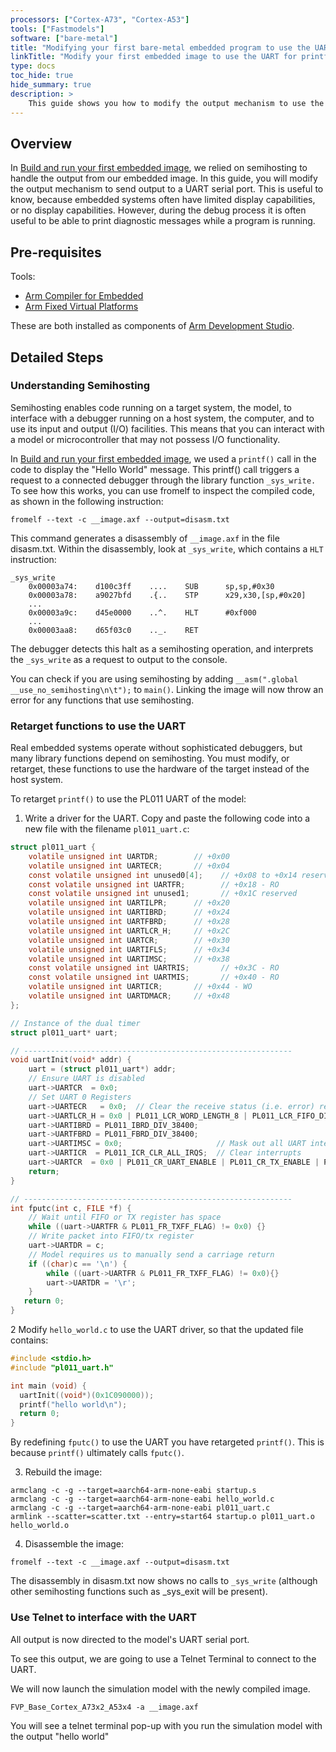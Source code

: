 ```yaml
---
processors: ["Cortex-A73", "Cortex-A53"]
tools: ["Fastmodels"] 
software: ["bare-metal"]
title: "Modifying your first bare-metal embedded program to use the UART as the output mechanism"
linkTitle: "Modify your first embedded image to use the UART for printf output"
type: docs
toc_hide: true
hide_summary: true
description: >
    This guide shows you how to modify the output mechanism to use the UART capability of the target system.
---
```


## Overview 

In [Build and run your first embedded image](/pre-silicon/bm-software/build-bm.md), we relied on semihosting to handle the output from our embedded image. In this guide, you will modify the output mechanism to send output to a UART serial port. This is useful to know, because embedded systems often have limited display capabilities, or no display capabilities. However, during the debug process it is often useful to be able to print diagnostic messages while a program is running.
## Pre-requisites

Tools: 
  * [Arm Compiler for Embedded](/compilers/install_armclang)
  * [Arm Fixed Virtual Platforms](https://developer.arm.com/Tools%20and%20Software/Fixed%20Virtual%20Platforms)

These are both installed as components of [Arm Development Studio](https://developer.arm.com/Tools%20and%20Software/Arm%20Development%20Studio).
## Detailed Steps

### Understanding Semihosting

Semihosting enables code running on a target system, the model, to interface with a debugger running on a host system, the computer, and to use its input and output (I/O) facilities. This means that you can interact with a model or microcontroller that may not possess I/O functionality.

In [Build and run your first embedded image](/pre-silicon/bm-software/build-bm.md), we used a `printf()` call in the code to display the "Hello World" message. This printf() call triggers a request to a connected debugger through the library function `_sys_write.` To see how this works, you can use fromelf to inspect the compiled code, as shown in the following instruction:

```console
fromelf --text -c __image.axf --output=disasm.txt
```

This command generates a disassembly of `__image.axf` in the file disasm.txt. Within the disassembly, look at `_sys_write`, which contains a `HLT` instruction:

```
_sys_write
    0x00003a74:    d100c3ff    ....    SUB      sp,sp,#0x30
    0x00003a78:    a9027bfd    .{..    STP      x29,x30,[sp,#0x20]
    ...
    0x00003a9c:    d45e0000    ..^.    HLT      #0xf000
    ...
    0x00003aa8:    d65f03c0    .._.    RET
```

The debugger detects this halt as a semihosting operation, and interprets the `_sys_write` as a request to output to the console.

You can check if you are using semihosting by adding `__asm(".global __use_no_semihosting\n\t");` to `main()`. Linking the image will now throw an error for any functions that use semihosting.


### Retarget functions to use the UART

Real embedded systems operate without sophisticated debuggers, but many library functions depend on semihosting. You must modify, or retarget, these functions to use the hardware of the target instead of the host system.

To retarget `printf()` to use the PL011 UART of the model:

1. Write a driver for the UART. Copy and paste the following code into a new file with the filename `pl011_uart.c`:
```C
struct pl011_uart {
    volatile unsigned int UARTDR;        // +0x00
    volatile unsigned int UARTECR;       // +0x04
    const volatile unsigned int unused0[4];    // +0x08 to +0x14 reserved
    const volatile unsigned int UARTFR;        // +0x18 - RO
    const volatile unsigned int unused1;       // +0x1C reserved
    volatile unsigned int UARTILPR;      // +0x20
    volatile unsigned int UARTIBRD;      // +0x24
    volatile unsigned int UARTFBRD;      // +0x28
    volatile unsigned int UARTLCR_H;     // +0x2C
    volatile unsigned int UARTCR;        // +0x30
    volatile unsigned int UARTIFLS;      // +0x34
    volatile unsigned int UARTIMSC;      // +0x38
    const volatile unsigned int UARTRIS;       // +0x3C - RO
    const volatile unsigned int UARTMIS;       // +0x40 - RO
    volatile unsigned int UARTICR;       // +0x44 - WO
    volatile unsigned int UARTDMACR;     // +0x48
};

// Instance of the dual timer
struct pl011_uart* uart;

// ------------------------------------------------------------
void uartInit(void* addr) {
    uart = (struct pl011_uart*) addr;
    // Ensure UART is disabled
    uart->UARTCR  = 0x0;
    // Set UART 0 Registers
    uart->UARTECR   = 0x0;  // Clear the receive status (i.e. error) register
    uart->UARTLCR_H = 0x0 | PL011_LCR_WORD_LENGTH_8 | PL011_LCR_FIFO_DISABLE | PL011_LCR_ONE_STOP_BIT | PL011_LCR_PARITY_DISABLE | PL011_LCR_BREAK_DISABLE;
    uart->UARTIBRD = PL011_IBRD_DIV_38400;
    uart->UARTFBRD = PL011_FBRD_DIV_38400;
    uart->UARTIMSC = 0x0;                     // Mask out all UART interrupts
    uart->UARTICR  = PL011_ICR_CLR_ALL_IRQS;  // Clear interrupts
    uart->UARTCR  = 0x0 | PL011_CR_UART_ENABLE | PL011_CR_TX_ENABLE | PL011_CR_RX_ENABLE;
    return;
}

// ------------------------------------------------------------
int fputc(int c, FILE *f) {
    // Wait until FIFO or TX register has space
    while ((uart->UARTFR & PL011_FR_TXFF_FLAG) != 0x0) {}
    // Write packet into FIFO/tx register
    uart->UARTDR = c;
    // Model requires us to manually send a carriage return
    if ((char)c == '\n') {
        while ((uart->UARTFR & PL011_FR_TXFF_FLAG) != 0x0){}
        uart->UARTDR = '\r';
    }
   return 0;
}
```
    
2 Modify `hello_world.c` to use the UART driver, so that the updated file contains:

```C
#include <stdio.h>
#include "pl011_uart.h"

int main (void) {
  uartInit((void*)(0x1C090000));
  printf("hello world\n");
  return 0;
}
```

By redefining `fputc()` to use the UART you have retargeted `printf()`. This is because `printf()` ultimately calls `fputc()`.

3. Rebuild the image:

```console
armclang -c -g --target=aarch64-arm-none-eabi startup.s
armclang -c -g --target=aarch64-arm-none-eabi hello_world.c
armclang -c -g --target=aarch64-arm-none-eabi pl011_uart.c
armlink --scatter=scatter.txt --entry=start64 startup.o pl011_uart.o hello_world.o

```
4. Disassemble the image:

```console
fromelf --text -c __image.axf --output=disasm.txt
```

The disassembly in disasm.txt now shows no calls to `_sys_write` (although other semihosting functions such as _sys_exit will be present).

### Use Telnet to interface with the UART

All output is now directed to the model's UART serial port.

To see this output, we are going to use a Telnet Terminal to connect to the UART.

We will now launch the simulation model with the newly compiled image. 

```console
FVP_Base_Cortex_A73x2_A53x4 -a __image.axf
```

You will see a telnet terminal pop-up with you run the simulation model with the output "hello world"
